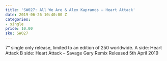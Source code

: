 ```yaml
---
title: 'SW027: All We Are & Alex Kapranos – Heart Attack'
date: 2019-06-26 10:40:00 Z
categories:
- single
price: 10.00
sku: SW027
---
```


7″ single only release, limited to an edition of 250 worldwide.
A side: Heart Attack
B side: Heart Attack – Savage Gary Remix
Released 5th April 2019